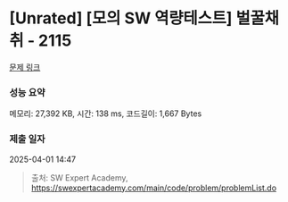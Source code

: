 # [Unrated] [모의 SW 역량테스트] 벌꿀채취 - 2115 

[문제 링크](https://swexpertacademy.com/main/code/problem/problemDetail.do?contestProbId=AV5V4A46AdIDFAWu) 

### 성능 요약

메모리: 27,392 KB, 시간: 138 ms, 코드길이: 1,667 Bytes

### 제출 일자

2025-04-01 14:47



> 출처: SW Expert Academy, https://swexpertacademy.com/main/code/problem/problemList.do